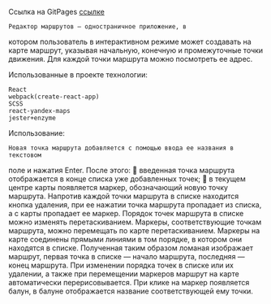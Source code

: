 
Ссылка на GitPages [ссылке](https://fudgi.github.io/point_me/index.html)

    Редактор маршрутов — одностраничное приложение, в
котором пользователь в интерактивном режиме может создавать на карте
маршрут, указывая начальную, конечную и промежуточные точки движения. Для
каждой точки маршрута можно посмотреть ее адрес. 


Использованные в проекте технологии:

    React
    webpack(create-react-app)
    SCSS
    react-yandex-maps
    jester+enzyme

Использование: 

    Новая точка маршрута добавляется с помощью ввода ее названия в текстовом
поле и нажатия Enter. После этого:
 введенная точка маршрута отображается в конце списка уже добавленных
точек;
 в текущем центре карты появляется маркер, обозначающий новую точку
маршрута.
Напротив каждой точки маршрута в списке находится кнопка удаления, при ее
нажатии точка маршрута пропадает из списка, а с карты пропадает ее маркер.
Порядок точек маршрута в списке можно изменять перетаскиванием.
Маркеры, соответствующие точкам маршрута, можно перемещать по карте
перетаскиванием.
Маркеры на карте соединены прямыми линиями в том порядке, в котором они
находятся в списке. Полученная таким образом ломаная изображает маршрут,
первая точка в списке — начало маршрута, последняя — конец маршрута.
При изменении порядка точек в списке или их удалении, а также при перемещении
маркеров маршрут на карте автоматически перерисовывается.
При клике на маркер появляется балун, в балуне отображается название
соответствующей ему точки. 